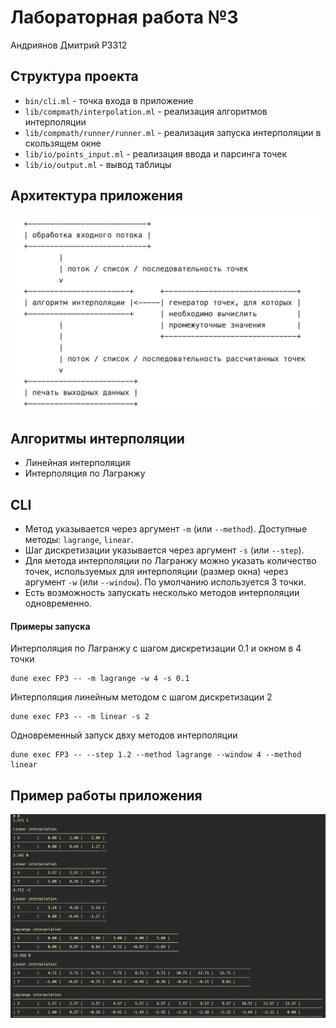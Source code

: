 # Лабораторная работа №3
Андриянов Дмитрий P3312

## Структура проекта
- `bin/cli.ml` - точка входа в приложение
- `lib/compmath/interpolation.ml` - реализация алгоритмов интерполяции
- `lib/compmath/runner/runner.ml` - реализация запуска интерполяции в скользящем окне
- `lib/io/points_input.ml` - реализация ввода и парсинга точек
- `lib/io/output.ml` - вывод таблицы

## Архитектура приложения 
![alt text](scheme.png)

## Алгоритмы интерполяции
- Линейная интерполяция
- Интерполяция по Лагранжу

## CLI
- Метод указывается через аргумент `-m` (или `--method`). Доступные методы: `lagrange`, `linear`. 
- Шаг дискретизации указывается через аргумент `-s` (или `--step`). 
- Для метода интерполяции по Лагранжу можно указать количество точек, используемых для интерполяции (размер окна) через аргумент `-w` (или `--window`). По умолчанию используется 3 точки.
- Есть возможность запускать несколько методов интерполяции одновременно.

#### Примеры запуска
Интерполяция по Лагранжу с шагом дискретизации 0.1 и окном в 4 точки
```
dune exec FP3 -- -m lagrange -w 4 -s 0.1
```
Интерполяция линейным методом с шагом дискретизации 2
```
dune exec FP3 -- -m linear -s 2
```
Одновременный запуск двху методов интерполяции
```
dune exec FP3 -- --step 1.2 --method lagrange --window 4 --method linear
```

## Пример работы приложения
![alt text](sin_example.png)

